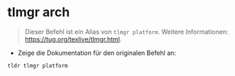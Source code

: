 # tlmgr arch

> Dieser Befehl ist ein Alias von `tlmgr platform`.
> Weitere Informationen: <https://tug.org/texlive/tlmgr.html>.

- Zeige die Dokumentation für den originalen Befehl an:

`tldr tlmgr platform`
